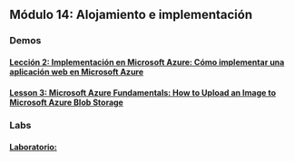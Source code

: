 ## Módulo 14: Alojamiento e implementación

### Demos

#### [Lección 2: Implementación en Microsoft Azure:  Cómo implementar una aplicación web en Microsoft Azure](Democode/AzureWebAppExample)

#### [Lesson 3: Microsoft Azure Fundamentals: How to Upload an Image to Microsoft Azure Blob Storage](Democode/02_AzureStorageDemo_begin)


### Labs

#### [Laboratorio:](Labfiles/01_Underwater_begin)